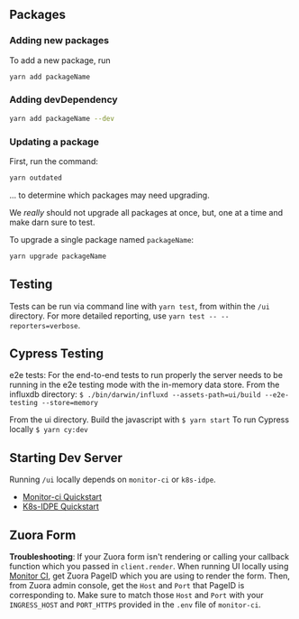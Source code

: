 ## Packages

### Adding new packages

To add a new package, run

```sh
yarn add packageName
```

### Adding devDependency

```sh
yarn add packageName --dev
```

### Updating a package

First, run the command:

```sh
yarn outdated
```

... to determine which packages may need upgrading.

We _really_ should not upgrade all packages at once, but, one at a time and make darn sure
to test.

To upgrade a single package named `packageName`:

```sh
yarn upgrade packageName
```

## Testing

Tests can be run via command line with `yarn test`, from within the `/ui` directory. For more detailed reporting, use `yarn test -- --reporters=verbose`.

## Cypress Testing

e2e tests:
For the end-to-end tests to run properly the server needs to be running in the e2e testing mode with the in-memory data store.
From the influxdb directory:
`$ ./bin/darwin/influxd --assets-path=ui/build --e2e-testing --store=memory`

From the ui directory. Build the javascript with
`$ yarn start`
To run Cypress locally
`$ yarn cy:dev`

## Starting Dev Server

Running `/ui` locally depends on `monitor-ci` or `k8s-idpe`.

- [Monitor-ci Quickstart](https://github.com/influxdata/monitor-ci#quickstart-for-local-development)
- [K8s-IDPE Quickstart](https://docs.influxdata.io/development/guides/local-development)

## Zuora Form

**Troubleshooting**: If your Zuora form isn't rendering or calling your callback function which you passed in `client.render`.
When running UI locally using [Monitor CI](https://github.com/influxdata/monitor-ci), get Zuora PageID which you are using to render the form. Then, from Zuora admin console, get the `Host` and `Port` that PageID is corresponding to. Make sure to match those `Host` and `Port` with your `INGRESS_HOST` and `PORT_HTTPS` provided in the `.env` file of `monitor-ci`.
